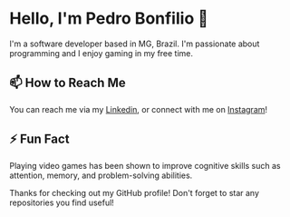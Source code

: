 # Hello, I'm Pedro Bonfilio 👋
I'm a software developer based in MG, Brazil. I'm passionate about programming and I enjoy gaming in my free time.

## 📫 How to Reach Me
You can reach me via my [Linkedin](https://www.linkedin.com/in/pedro-bonfilio-lima-0693a914a/), or connect with me on [Instagram](https://www.instagram.com/pedroblimaa/)!

## ⚡ Fun Fact
Playing video games has been shown to improve cognitive skills such as attention, memory, and problem-solving abilities.

Thanks for checking out my GitHub profile! Don't forget to star any repositories you find useful!

<!--
**pedroblimaa/pedroblimaa** is a ✨ _special_ ✨ repository because its `README.md` (this file) appears on your GitHub profile.

Here are some ideas to get you started:

- 🔭 I’m currently working on ...
- 🌱 I’m currently learning ...
- 👯 I’m looking to collaborate on ...
- 🤔 I’m looking for help with ...
- 💬 Ask me about ...
- 📫 How to reach me: ...
- 😄 Pronouns: ...
- ⚡ Fun fact: ...
-->
